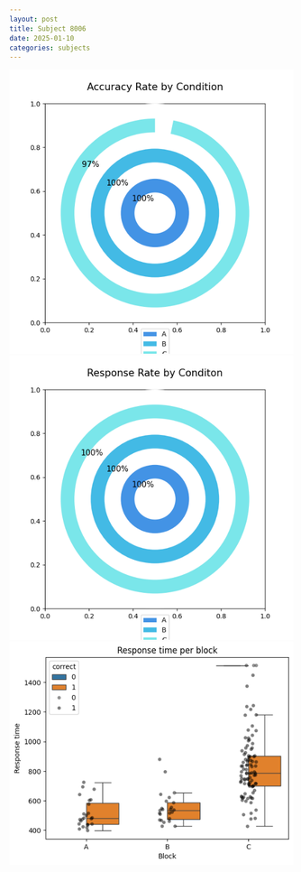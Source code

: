 ```yaml
---
layout: post
title: Subject 8006
date: 2025-01-10
categories: subjects
---
```


![](data/8006/run-16/8006_accuracy_rate.png)
![](data/8006/run-16/8006_response_rate.png)
![](data/8006/run-16/8006_rt.png)
